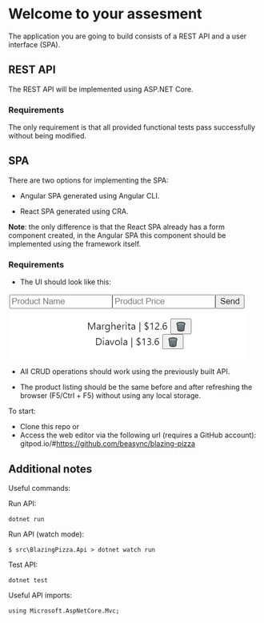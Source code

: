 # Welcome to your assesment

The application you are going to build consists of a REST API and a user interface (SPA).

## REST API

The REST API will be implemented using ASP.NET Core.

### Requirements

The only requirement is that all provided functional tests pass successfully without being modified.

## SPA

There are two options for implementing the SPA:

- Angular SPA generated using Angular CLI.

- React SPA generated using CRA.

__Note__: the only difference is that the React SPA already has a form component created, in the Angular SPA this component should be implemented using the framework itself.

### Requirements

- The UI should look like this:

![Result](./img/result.png)

- All CRUD operations should work using the previously built API.

- The product listing should be the same before and after refreshing the browser (F5/Ctrl + F5) without using any local storage.

To start:

- Clone this repo or
- Access the web editor via the following url (requires a GitHub account): gitpod.io/#https://github.com/beasync/blazing-pizza

## Additional notes

Useful commands:

Run API:

```
dotnet run
```

Run API (watch mode):

```
$ src\BlazingPizza.Api > dotnet watch run
```

Test API:

```
dotnet test
```

Useful API imports:

```
using Microsoft.AspNetCore.Mvc;
```